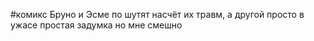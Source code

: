 #комикс
Бруно и Эсме по шутят насчёт их травм, а другой просто в ужасе
простая задумка но мне смешно